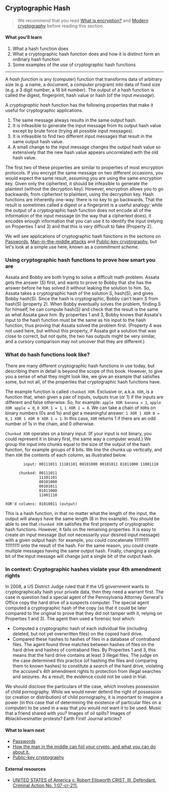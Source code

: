 ## Cryptographic Hash

> We recommend that you read [What is encryption?](cryptography.md) and [Modern cryptography](modern-cryptography.md) before reading this section.

#### What you'll learn

1. What a hash function does
1. What a cryptographic hash function does and how it is distinct form an ordinary hash function
1. Some examples of the use of cryptographic hash functions 
---

A *hash function* is any (computer) function that transforms data of arbitrary size (e.g. a name, a document, a computer program) into data of fixed size (e.g. a 3 digit number, a 16 bit number).  The output of a hash function is called the digest, fingerprint, hash value or hash (of the input *message*).

A *cryptographic hash* function has the following properties that make it useful for cryptographic applications.
1. The same message always results in the same output hash.
1. It is infeasible to generate the input message from its output hash value except by brute force (trying all possible input messages).
1. It is infeasible to find two different input messages that result in the same output hash value.
1. A small change to the input message changes the output hash value so extensively that the new hash value appears uncorrelated with the old hash value.

The first two of these properties are similar to properties of most encryption protocols.  If you encrypt the same message on two different occasions, you would expect the same result, assuming you are using the same encryption key.  Given only the ciphertext, it should be infeasible to generate the plaintext (without the decryption key).  However, encryption allows you to go backwards, from ciphertext to plaintext, using the decryption key.  Hash functions are inherently one-way: there is no key to go backwards.  That the result is sometimes called a digest or a fingerprint is a useful analogy: while the output of a cryptographic hash function does not encode all of the information of the input message (in the way that a ciphertext does), it encodes enough information that you can use it to identify the input (relying on Properties 1 and 3) and that this is very difficult to fake (Property 2).

We will see applications of cryptographic hash functions in the sections on [Passwords](passwords.md), [Man-in-the-middle attacks](man-in-the-middle.md) and [Public-key cryptography](public-key-cryptography.md), but let's look at a simple use here, known as a *commitment scheme*.

### Using cryptographic hash functions to prove how smart you are

Assata and Bobby are both trying to solve a difficult math problem.  Assata gets the answer (S) first, and wants to prove to Bobby that she has the answer before he has solved it without leaking the solution to him.  So, Assata takes a cryptographic hash of the solution S, hash(S), and gives Bobby hash(S).  Since the hash is cryptographic, Bobby can't learn S from hash(S) (property 2).  When Bobby eventually solves the problem, finding S for himself, he can compute hash(S) and check that the result is the same as what Assata gave him.  By properties 1 and 3, Bobby knows that Assata's input to the hash function must be the same as his input to the hash function, thus proving that Assata solved the problem first.  (Property 4 was not used here, but without this property, if Assata got a solution that was close to correct, but not quite, the two has outputs might be very similar, and a cursory comparison may not uncover that they are different.)

### What do hash functions look like?

There are many different cryptographic hash functions in use today, but describing them in detail is beyond the scope of this book.  However, to give you a sense of what they might look like, we give an example that satisfies some, but not all, of the properties that cryptographic hash functions have.

The example function is called `chunked XOR`.  Exclusive or, a.k.a. `XOR`, is a function that, when given a pair of inputs, outputs true (or 1) if the inputs are different and false otherwise.  So, for example: `apple XOR banana = 1`, `apple XOR apple = 0`, `0 XOR 1 = 1`, `1 XOR 1 = 0`.  We can take a chain of `XOR`s on binary numbers (0s and 1s) and get a meaningful answer: `1 XOR 1 XOR 0 = 0`, `1 XOR 1 XOR 0 XOR 1 = 1`.  In this case, `XOR` returns 1 if there are an odd number of 1s in the chain, and 0 otherwise.

`Chunked XOR` operates on a binary input.  (If your input is not binary, you could represent it in binary first, the same way a computer would.)  We group the input into chunks equal to the size of the output of the hash function, for example groups of 8 bits.  We line the chunks up vertically, and then `XOR` the contents of each column, as illustrated below.

```
        input: 00111011 11101101 00101000 00101011 01011000 11001110

      chunked: 00111011
               11101101 
               00101000 
               00101011 
               01011000 
               11001110 

XOR'd columns: 01010011 (output)
```

This is a hash function, in that no matter what the length of the input, the output will always have the same length (8 in this example).  You should be able to see that `chunked XOR` satisfies the first property of cryptographic hash functions.  However, it fails on the remaining properties.  It is easy to create *an* input message (but not necessarily your desired input message) with a given output hash: for example, you could concatenate 11111111 11111111 onto the result of the hash.  For the same reason, you could create multiple messages having the same output hash.  Finally, changing a single bit of the input message will change just a single bit of the output hash.

### In context: Cryptographic hashes violate your 4th amendment rights

In 2008, a US District Judge ruled that if the US government wants to cryptographically hash your private data, then they need a warrant first.  The case in question had a special agent of the Pennsylvania Attorney General's Office copy the hard drive of a suspects computer.  The special agent computed a cryptographic hash of the copy (so that it could be later compared to the original to prove that they did not tamper with it, relying on Properties 1 and 3).  The agent then used a forensic tool which:
* Computed a cryptographic hash of each individual file (including deleted, but not yet overwritten files) on the copied hard drive.
* Compared these hashes to hashes of files in a database of contraband files.
The agent found three matches between hashes of files on the hard drive and hashes of contraband files.  By Properties 1 and 3, this means that the hard drive contains at least 3 illegal files.  The judge on the case determined this practice (of hashing the files and comparing them to known hashes) to constitute a *search* of the hard drive, violating the accused's 4th amendment rights to protection from illegal searches and seizures. As a result, the evidence could not be used in trial.

We should disclose the particulars of the case, which involves possession of child pornography.  While we would never defend the right of possession (or creation or distribution) of child pornography, it is important to imagine a power (in this case that of determining the existence of particular files on a computer) to be used in a way that you would *not* want it to be used.  Music that a friend shared with you?  Images of oil spills?  Images of #blacklivesmatter protests?  Earth First! Journal articles?

#### What to learn next

* [Passwords](passwords.md)
* [How the man in the middle can foil your crypto, and what you can do about it.](man-in-the-middle.md)
* [Public-key cryptography](public-key-cryptography.md)

#### External resources

* [UNITED STATES of America v. Robert Ellsworth CRIST, III, Defendant. Criminal Action No. 1:07-cr-211.](https://www.leagle.com/decision/infdco20081023b74)




